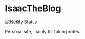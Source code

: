 # IsaacTheBlog

[![Netlify Status](https://api.netlify.com/api/v1/badges/010ff8a9-ed70-43d2-acd3-662eb86c0152/deploy-status)](https://app.netlify.com/sites/isaac-the-blog/deploys)

Personal site, mainly for taking notes.